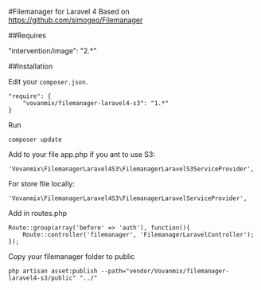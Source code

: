 #Filemanager for Laravel 4
Based on https://github.com/simogeo/Filemanager

##Requires

"intervention/image": "2.*"

##Installation

Edit your `composer.json`.

	"require": {
		"vovanmix/filemanager-laravel4-s3": "1.*"
	}

Run

	composer update

Add to your file app.php
if you ant to use S3:

	'Vovanmix\FilemanagerLaravel4S3\FilemanagerLaravelS3ServiceProvider',

For store file locally:

	'Vovanmix\FilemanagerLaravel4S3\FilemanagerLaravelServiceProvider',

Add in routes.php

	Route::group(array('before' => 'auth'), function(){
		Route::controller('filemanager', 'FilemanagerLaravelController');
	});

Copy your filemanager folder to public

	php artisan asset:publish --path="vendor/Vovanmix/filemanager-laravel4-s3/public" "../"
